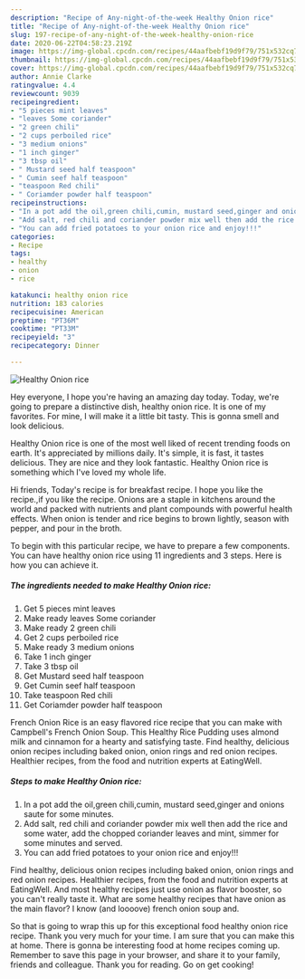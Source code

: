 ```yaml
---
description: "Recipe of Any-night-of-the-week Healthy Onion rice"
title: "Recipe of Any-night-of-the-week Healthy Onion rice"
slug: 197-recipe-of-any-night-of-the-week-healthy-onion-rice
date: 2020-06-22T04:58:23.219Z
image: https://img-global.cpcdn.com/recipes/44aafbebf19d9f79/751x532cq70/healthy-onion-rice-recipe-main-photo.jpg
thumbnail: https://img-global.cpcdn.com/recipes/44aafbebf19d9f79/751x532cq70/healthy-onion-rice-recipe-main-photo.jpg
cover: https://img-global.cpcdn.com/recipes/44aafbebf19d9f79/751x532cq70/healthy-onion-rice-recipe-main-photo.jpg
author: Annie Clarke
ratingvalue: 4.4
reviewcount: 9039
recipeingredient:
- "5 pieces mint leaves"
- "leaves Some coriander"
- "2 green chili"
- "2 cups perboiled rice"
- "3 medium onions"
- "1 inch ginger"
- "3 tbsp oil"
- " Mustard seed half teaspoon"
- " Cumin seef half teaspoon"
- "teaspoon Red chili"
- " Coriamder powder half teaspoon"
recipeinstructions:
- "In a pot add the oil,green chili,cumin, mustard seed,ginger and onions saute for some minutes."
- "Add salt, red chili and coriander powder mix well then add the rice and some water, add the chopped coriander leaves and mint, simmer for some minutes and served."
- "You can add fried potatoes to your onion rice and enjoy!!!"
categories:
- Recipe
tags:
- healthy
- onion
- rice

katakunci: healthy onion rice 
nutrition: 183 calories
recipecuisine: American
preptime: "PT36M"
cooktime: "PT33M"
recipeyield: "3"
recipecategory: Dinner

---
```



![Healthy Onion rice](https://img-global.cpcdn.com/recipes/44aafbebf19d9f79/751x532cq70/healthy-onion-rice-recipe-main-photo.jpg)

Hey everyone, I hope you're having an amazing day today. Today, we're going to prepare a distinctive dish, healthy onion rice. It is one of my favorites. For mine, I will make it a little bit tasty. This is gonna smell and look delicious.

Healthy Onion rice is one of the most well liked of recent trending foods on earth. It's appreciated by millions daily. It's simple, it is fast, it tastes delicious. They are nice and they look fantastic. Healthy Onion rice is something which I've loved my whole life.

Hi friends, Today&#39;s recipe is for breakfast recipe. I hope you like the recipe.,if you like the recipe. Onions are a staple in kitchens around the world and packed with nutrients and plant compounds with powerful health effects. When onion is tender and rice begins to brown lightly, season with pepper, and pour in the broth.


To begin with this particular recipe, we have to prepare a few components. You can have healthy onion rice using 11 ingredients and 3 steps. Here is how you can achieve it.

<!--inarticleads1-->

##### The ingredients needed to make Healthy Onion rice:

1. Get 5 pieces mint leaves
1. Make ready leaves Some coriander
1. Make ready 2 green chili
1. Get 2 cups perboiled rice
1. Make ready 3 medium onions
1. Take 1 inch ginger
1. Take 3 tbsp oil
1. Get  Mustard seed half teaspoon
1. Get  Cumin seef half teaspoon
1. Take teaspoon Red chili
1. Get  Coriamder powder half teaspoon


French Onion Rice is an easy flavored rice recipe that you can make with Campbell&#39;s French Onion Soup. This Healthy Rice Pudding uses almond milk and cinnamon for a hearty and satisfying taste. Find healthy, delicious onion recipes including baked onion, onion rings and red onion recipes. Healthier recipes, from the food and nutrition experts at EatingWell. 

<!--inarticleads2-->

##### Steps to make Healthy Onion rice:

1. In a pot add the oil,green chili,cumin, mustard seed,ginger and onions saute for some minutes.
1. Add salt, red chili and coriander powder mix well then add the rice and some water, add the chopped coriander leaves and mint, simmer for some minutes and served.
1. You can add fried potatoes to your onion rice and enjoy!!!


Find healthy, delicious onion recipes including baked onion, onion rings and red onion recipes. Healthier recipes, from the food and nutrition experts at EatingWell. And most healthy recipes just use onion as flavor booster, so you can&#39;t really taste it. What are some healthy recipes that have onion as the main flavor? I know (and loooove) french onion soup and. 

So that is going to wrap this up for this exceptional food healthy onion rice recipe. Thank you very much for your time. I am sure that you can make this at home. There is gonna be interesting food at home recipes coming up. Remember to save this page in your browser, and share it to your family, friends and colleague. Thank you for reading. Go on get cooking!
